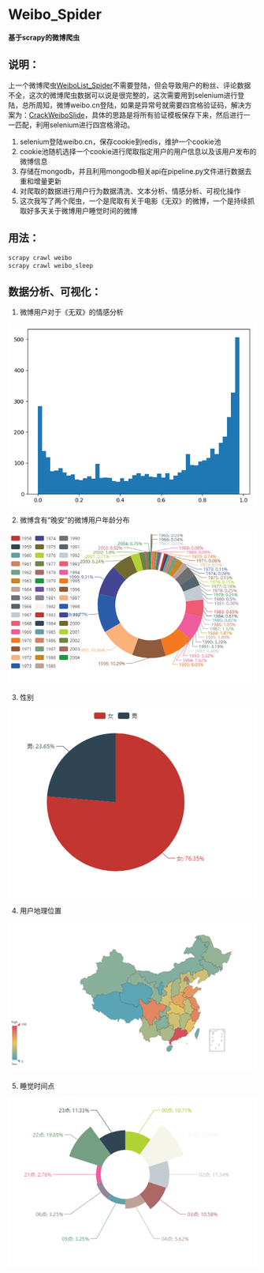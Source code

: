 # Weibo_Spider
**基于scrapy的微博爬虫**

## 说明：
上一个微博爬虫[WeiboList_Spider](https://github.com/Mrrrrr10/WeiboList_Spider)不需要登陆，但会导致用户的粉丝、评论数据不全，这次的微博爬虫数据可以说是很完整的，这次需要用到selenium进行登陆，总所周知，微博weibo.cn登陆，如果是异常号就需要四宫格验证码，解决方案为：[CrackWeiboSlide](https://github.com/Python3WebSpider/CrackWeiboSlide)，具体的思路是将所有验证模板保存下来，然后进行一一匹配，利用selenium进行四宫格滑动。
1. selenium登陆weibo.cn，保存cookie到redis，维护一个cookie池
2. cookie池随机选择一个cookie进行爬取指定用户的用户信息以及该用户发布的微博信息
3. 存储在mongodb，并且利用mongodb相关api在pipeline.py文件进行数据去重和增量更新
4. 对爬取的数据进行用户行为数据清洗、文本分析、情感分析、可视化操作
5. 这次我写了两个爬虫，一个是爬取有关于电影《无双》的微博，一个是持续抓取好多天关于微博用户睡觉时间的微博

## 用法：
```
scrapy crawl weibo
scrapy crawl weibo_sleep
```

## 数据分析、可视化：
1. 微博用户对于《无双》的情感分析

![Result1](https://github.com/Mrrrrr10/Weibo_Spider/blob/master/Data_Analysis/weibo/%E7%94%A8%E6%88%B7%E6%83%85%E6%84%9F%E5%88%86%E6%9E%90.png)

2. 微博含有“晚安”的微博用户年龄分布

![Result1](https://github.com/Mrrrrr10/Weibo_Spider/blob/master/Data_Analysis/weibo_sleep/age.png)

3. 性别

![Result1](https://github.com/Mrrrrr10/Weibo_Spider/blob/master/Data_Analysis/weibo_sleep/gender.png)

4. 用户地理位置

![Result1](https://github.com/Mrrrrr10/Weibo_Spider/blob/master/Data_Analysis/weibo_sleep/location.png)

5. 睡觉时间点

![Result1](https://github.com/Mrrrrr10/Weibo_Spider/blob/master/Data_Analysis/weibo_sleep/time.png)
